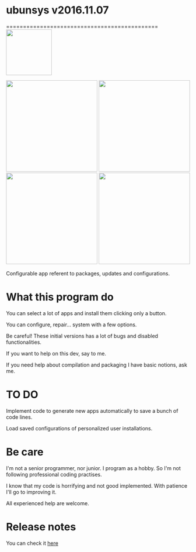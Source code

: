 # ubunsys v2016.11.07
=============================================
<img src="http://dglibre.com/wp-content/subidas/2008/09/tux.png" width="125">

<img src="http://i.imgur.com/4whZ4Vg.png" width="250">

<img src="http://i.imgur.com/3pUHFFw.png" width="250">

<img src="http://i.imgur.com/i8YpsRZ.png" width="250">

<img src="http://i.imgur.com/X7GPrt2.png" width="250">

Configurable app referent to packages, updates and configurations.

What this program do
=============================================

You can select a lot of apps and install them clicking only a button.

You can configure, repair... system with a few options.

Be careful! These initial versions has a lot of bugs and disabled functionalities.

If you want to help on this dev, say to me.

If you need help about compilation and packaging I have basic notions, ask me.

TO DO
=============================================

Implement code to generate new apps automatically to save a bunch of code lines.

Load saved configurations of personalized user installations.

Be care
=============================================

I'm not a senior programmer, nor junior. I program as a hobby. So I'm not following professional coding practises.

I know that my code is horrifying and not good implemented. With patience I'll go to improving it.

All experienced help are welcome.

Release notes
=============================================
You can check it [here](https://github.com/adgellida/ubunsys/releases)